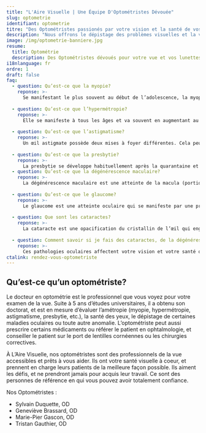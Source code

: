 ```yaml
---
title: "L'Aire Visuelle | Une Équipe D'Optométristes Dévouée"
slug: optometrie
identifiant: optometrie
titre: "Des Optométristes passionés par votre vision et la santé de vos yeux"
description: "Nous offrons le dépistage des problèmes visuelles et la vente de lunettes et lentilles pour vos yeux."
image: /img/optometrie-banniere.jpg
resume:
  title: Optométrie
  description: Des Optométristes dévoués pour votre vue et vos lunettes
i18nlanguage: fr
ordre: 1
draft: false
faq: 
  - question: Qu’est-ce que la myopie?
    reponse: >-
      Se manifestant le plus souvent au début de l’adolescence, la myopie provoque une vision floue au loin. Pour certains, il peut s’agir d’un globe oculaire trop long, pour d’autres, d’une surface cornéenne plus cambrée. L’image est située en avant de la rétine et une lentille divergente (puissance négative) est requise pour permettre une mise à foyer sur la rétine et, par conséquent, une vision nette.
 
  - question: Qu’est-ce que l’hypermétropie?
    reponse: >-
      Elle se manifeste à tous les âges et va souvent en augmentant au fil des années. Ici, le point focal est au-delà de la rétine, dû principalement à un globe oculaire plus court. Une lentille convergente (puissance positive) est utilisée pour approcher l’image pour qu’elle soit située sur la rétine. L’hypermétrope peut, au prix d’un effort d’accommodation, avoir une vision relativement claire selon son degré. Par contre, cela produira possiblement de la fatigue oculaire et des maux de tête.
 
  - question: Qu’est-ce que l’astigmatisme?
    reponse: >-
      Un œil astigmate possède deux mises à foyer différentes. Cela peut se présenter chez les myopes et les hypermétropes. L’image perçue sera allongée ou déformée, et ce, à toutes les distances.
 
  - question: Qu’est-ce que la presbytie?
    reponse: >-
      La presbytie se développe habituellement après la quarantaine et affectera principalement la vision de près. Il ne s’agit plus d’un œil trop long ou trop court, mais d’un manque de flexibilité au niveau des diverses structures de l’œil (cristallin, muscle ciliaire). Puisque cette flexibilité diminue graduellement jusqu’à la soixantaine, la presbytie progressera jusqu’à cet âge. La personne presbyte a besoin de verres convergents (puissance positive) pour obtenir une vision claire en distance intermédiaire et rapprochée.
  - question: Qu’est-ce que la dégénérescence maculaire?
    reponse: >- 
      La dégénérescence maculaire est une atteinte de la macula (portion de la rétine centrale utilisée pour la lecture ou la reconnaissance de fins détails) due à son vieillissement. Les éléments rétiniens qui la composent se détériorent et engendrent une perte fonctionnelle de la vision. Vous pourriez donc observer davantage de difficulté à lire ou à reconnaître certains détails.
 
  - question: Qu’est-ce que le glaucome?
    reponse: >-
      Le glaucome est une atteinte oculaire qui se manifeste par une pression intraoculaire qui endommage le nerf optique et qui affecte éventuellement la vision et les champs visuels. Sans symptômes, cette condition est plus sournoise et ne causera pas d’atteinte à votre vision dans les premières années. Contrairement à la croyance populaire, le glaucome est majoritairement indolore! La perte visuelle n’est que tardive dans la majorité des cas.
 
  - question: Que sont les cataractes?
    reponse: >-
      La cataracte est une opacification du cristallin de l’œil qui engendre une diminution de la vision à toutes distances, donc aussi bien en vision éloignée que pour la lecture.
 
  - question: Comment savoir si je fais des cataractes, de la dégénérescence maculaire ou du glaucome?
    reponse: >-
      Ces pathologies oculaires affectent votre vision et votre santé oculaire de façons différentes. Leurs symptômes visuels ou oculaires sont par conséquent très variables d’un patient à l’autre. Seul un examen visuel et oculaire complet permettra à votre optométriste d’identifier votre cas spécifique grâce à un diagnostic différentiel. Soyez vigilant et visitez annuellement votre optométriste!
ctalink: rendez-vous-optometriste
---
```


## Qu’est-ce qu’un optométriste?

Le docteur en optométrie est le professionnel que vous voyez pour votre examen de la vue. Suite à 5 ans d’études universitaires, il a obtenu son doctorat, et est en mesure d’évaluer l’amétropie (myopie, hypermétropie, astigmatisme, presbytie, etc.), la santé des yeux, le dépistage de certaines maladies oculaires ou toute autre anomalie.  L’optométriste peut aussi prescrire certains médicaments ou référer le patient en ophtalmologie, et conseiller le patient sur le port de lentilles cornéennes ou les chirurgies correctives.

À L’Aire Visuelle, nos optométristes sont des professionnels de la vue accessibles et prêts à vous aider. Ils ont votre santé visuelle à coeur, et prennent en charge leurs patients de la meilleure façon possible. Ils aiment les défis, et ne prendront jamais pour acquis leur travail. Ce sont des personnes de référence en qui vous pouvez avoir totalement confiance. 

Nos Optométristes :

- Sylvain Duquette, OD
- Geneviève Brassard, OD
- Marie-Pier Gascon, OD 
- Tristan Gauthier, OD
